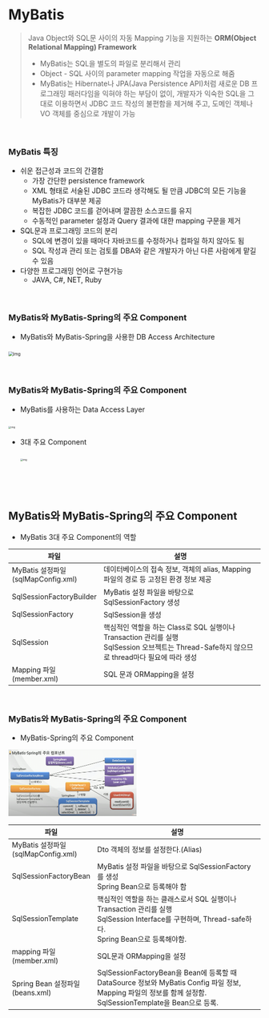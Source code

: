# MyBatis

> Java Object와 SQL문 사이의 자동 Mapping 기능을 지원하는 **ORM(Object Relational Mapping) Framework**
>
> * MyBatis는 SQL을 별도의 파일로 분리해서 관리
> * Object - SQL 사이의 parameter mapping 작업을 자동으로 해줌
> * MyBatis는 Hibernate나 JPA(Java Persistence API)처럼 새로운 DB 프로그래밍 패러다임을 익혀야 하는 부담이 없이, 개발자가 익숙한 SQL을 그대로 이용하면서 JDBC 코드 작성의 불편함을 제거해 주고, 도메인 객체나 VO 객체를 중심으로 개발이 가능

​              

### MyBatis 특징

* 쉬운 접근성과 코드의 간결함
  - 가장 간단한 persistence framework
  - XML 형태로 서술된 JDBC 코드라 생각해도 될 만큼 JDBC의 모든 기능을 MyBatis가 대부분 제공
  - 복잡한 JDBC 코드를 걷어내며 깔끔한 소스코드를 유지
  - 수동적인 parameter 설정과 Query 결과에 대한 mapping 구문을 제거
* SQL문과 프로그래밍 코드의 분리
  * SQL에 변경이 있을 때마다 자바코드를 수정하거나 컴파일 하지 않아도 됨
  * SQL 작성과 관리 또는 검토를 DBA와 같은 개발자가 아닌 다른 사람에게 맡길 수 있음
* 다양한 프로그래밍 언어로 구현가능
  * JAVA, C#, NET, Ruby

​                

### MyBatis와 MyBatis-Spring의 주요 Component

* MyBatis와 MyBatis-Spring을 사용한 DB Access Architecture

<img src="https://t1.daumcdn.net/cfile/tistory/996DBD455C72228C35" alt="img" style="zoom:60%;" />

​               

### MyBatis와 MyBatis-Spring의 주요 Component

* MyBatis를 사용하는 Data Access Layer

<img src="https://velog.velcdn.com/images%2Fcil05265%2Fpost%2F03e52760-1c1d-4064-9a97-e5b6036c4643%2F%E1%84%89%E1%85%B3%E1%84%8F%E1%85%B3%E1%84%85%E1%85%B5%E1%86%AB%E1%84%89%E1%85%A3%E1%86%BA%202021-08-28%20%E1%84%8B%E1%85%A9%E1%84%92%E1%85%AE%209.35.00.png" alt="img" style="zoom: 33%;" />

* 3대 주요 Component

  <img src="https://s1.md5.ltd/image/8ee2d56b6bffe2a8dc9a9a19d728ddee.png" alt="img" style="zoom: 33%;" />

​                     

​                      

## MyBatis와 MyBatis-Spring의 주요 Component

* MyBatis 3대 주요 Component의 역할

| 파일                                     | 설명                                                         |
| ---------------------------------------- | ------------------------------------------------------------ |
| MyBatis 설정파일<br />(sqlMapConfig.xml) | 데이터베이스의 접속 정보, 객체의 alias, Mapping 파일의 경로 등 고정된 환경 정보 제공 |
| SqlSessionFactoryBuilder                 | MyBatis 설정 파일을 바탕으로 SqlSessionFactory 생성          |
| SqlSessionFactory                        | SqlSession을 생성                                            |
| SqlSession                               | 핵심적인 역할을 하는 Class로 SQL 실행이나 Transaction 관리를 실행<br />SqlSession 오브젝트는 Thread-Safe하지 않으므로 thread마다 필요에 따라 생성 |
| Mapping 파일<br />(member.xml)           | SQL 문과 ORMapping을 설정                                    |

​                          

### MyBatis와 MyBatis-Spring의 주요 Component

* MyBatis-Spring의 주요 Component

 <img src="mybatis_basic.assets/image-20220421093337577.png" alt="image-20220421093337577" style="zoom: 25%;" />

| 파일                                     | 설명                                                         |
| ---------------------------------------- | ------------------------------------------------------------ |
| MyBatis 설정파일<br />(sqlMapConfig.xml) | Dto 객체의 정보를 설정한다.(Alias)                           |
| SqlSessionFactoryBean                    | MyBatis 설정 파일을 바탕으로 SqlSessionFactory를 생성<br />Spring Bean으로 등록해야 함 |
| SqlSessionTemplate                       | 핵심적인 역할을 하는 클래스로서 SQL 실행이나 Transaction 관리를 실행<br />SqlSession Interface를 구현하며, Thread-safe하다.<br />Spring Bean으로 등록해야함. |
| mapping 파일<br />(member.xml)           | SQL문과 ORMapping을 설정                                     |
| Spring Bean 설정파일<br />(beans.xml)    | SqlSessionFactoryBean을 Bean에 등록할 때 DataSource 정보와 MyBatis Config 파일 정보, Mapping 파일의 정보를 함께 설정함.<br />SqlSessionTemplate을 Bean으로 등록. |

